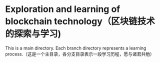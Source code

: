 # Exploration and learning of blockchain technology（区块链技术的探索与学习)
This is a main directory. Each branch directory represents a learning process.（这是一个主目录，各分支目录表示一段学习历程，愿与诸君共勉）
